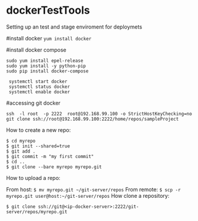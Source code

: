 # dockerTestTools
Setting up an test and stage enviroment for deploymets

#install docker
``` yum install docker ```

#install docker compose
```
sudo yum install epel-release
sudo yum install -y python-pip
sudo pip install docker-compose

 systemctl start docker 
 systemctl status docker
 systemctl enable docker
```

#accessing git docker
```
ssh  -l root  -p 2222  root@192.168.99.100 -o StrictHostKeyChecking=no
git clone ssh://root@192.168.99.100:2222/home/repos/sampleProject

```

How to create a new repo:
```
$ cd myrepo
$ git init --shared=true
$ git add .
$ git commit -m "my first commit"
$ cd ..
$ git clone --bare myrepo myrepo.git
```
How to upload a repo:

From host:
```$ mv myrepo.git ~/git-server/repos```
From remote:
```$ scp -r myrepo.git user@host:~/git-server/repos```
How clone a repository:
```
$ git clone ssh://git@<ip-docker-server>:2222/git-server/repos/myrepo.git
```